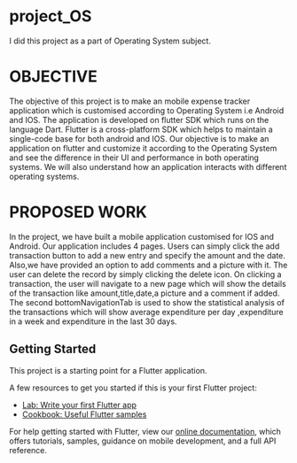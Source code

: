 # project_OS

I did this project as a part of Operating System subject.
# OBJECTIVE

The objective of this project is to make an mobile expense tracker application
which is customised according to Operating System i.e Android and IOS.
The application is developed on flutter SDK which runs on the language Dart.
Flutter is a cross-platform SDK which helps to maintain a single-code base for
both android and IOS.
Our objective is to make an application on flutter and customize it according to the
Operating System and see the difference in their UI and performance in both
operating systems.
We will also understand how an application interacts with different operating
systems.
 
# PROPOSED WORK
In the project, we have built a mobile application customised for IOS and Android.
Our application includes 4 pages.
Users can simply click the add transaction button to add a new entry and specify the
amount and the date.
Also,we have provided an option to add comments and a picture with it.
The user can delete the record by simply clicking the delete icon.
On clicking a transaction, the user will navigate to a new page which will show the
details of the transaction like amount,title,date,a picture and a comment if added.
The second bottomNavigationTab is used to show the statistical analysis of the
transactions which will show average expenditure per day ,expenditure in a week and
expenditure in the last 30 days.


## Getting Started

This project is a starting point for a Flutter application.

A few resources to get you started if this is your first Flutter project:

- [Lab: Write your first Flutter app](https://flutter.dev/docs/get-started/codelab)
- [Cookbook: Useful Flutter samples](https://flutter.dev/docs/cookbook)

For help getting started with Flutter, view our
[online documentation](https://flutter.dev/docs), which offers tutorials,
samples, guidance on mobile development, and a full API reference.
